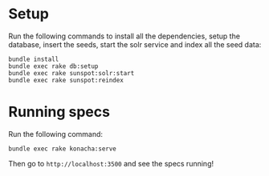 # Setup

Run the following commands to install all the dependencies, setup the database, insert the seeds, start the solr service and index all the seed data:

    bundle install
    bundle exec rake db:setup
    bundle exec rake sunspot:solr:start
    bundle exec rake sunspot:reindex

# Running specs

Run the following command:

    bundle exec rake konacha:serve

Then go to `http://localhost:3500` and see the specs running!
